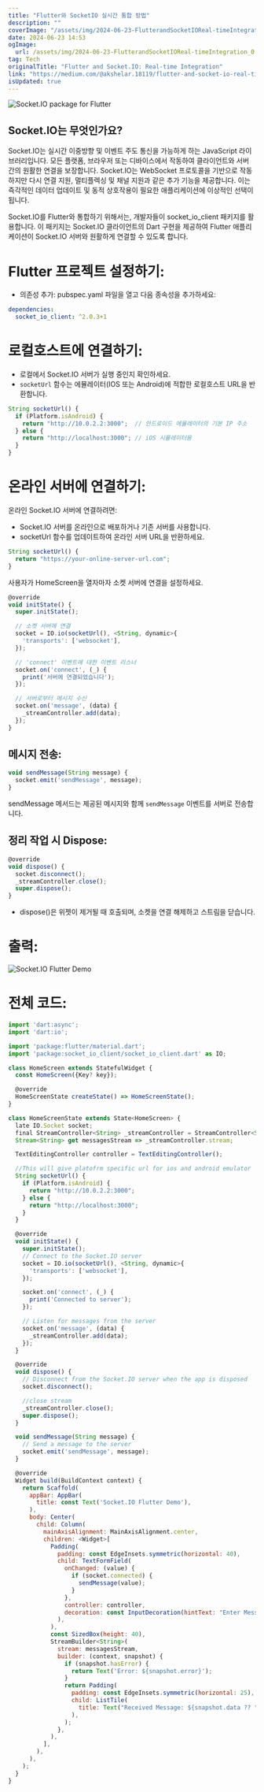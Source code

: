 ```yaml
---
title: "Flutter와 SocketIO 실시간 통합 방법"
description: ""
coverImage: "/assets/img/2024-06-23-FlutterandSocketIOReal-timeIntegration_0.png"
date: 2024-06-23 14:53
ogImage: 
  url: /assets/img/2024-06-23-FlutterandSocketIOReal-timeIntegration_0.png
tag: Tech
originalTitle: "Flutter and Socket.IO: Real-time Integration"
link: "https://medium.com/@akshelar.18119/flutter-and-socket-io-real-time-integration-9112d48c41a3"
isUpdated: true
---
```





![Socket.IO package for Flutter](/assets/img/2024-06-23-FlutterandSocketIOReal-timeIntegration_0.png)

## Socket.IO는 무엇인가요?

Socket.IO는 실시간 이중방향 및 이벤트 주도 통신을 가능하게 하는 JavaScript 라이브러리입니다. 모든 플랫폼, 브라우저 또는 디바이스에서 작동하여 클라이언트와 서버 간의 원활한 연결을 보장합니다. Socket.IO는 WebSocket 프로토콜을 기반으로 작동하지만 다시 연결 지원, 멀티플렉싱 및 채널 지원과 같은 추가 기능을 제공합니다. 이는 즉각적인 데이터 업데이트 및 동적 상호작용이 필요한 애플리케이션에 이상적인 선택이 됩니다.

<div class="content-ad"></div>

Socket.IO를 Flutter와 통합하기 위해서는, 개발자들이 socket_io_client 패키지를 활용합니다. 이 패키지는 Socket.IO 클라이언트의 Dart 구현을 제공하여 Flutter 애플리케이션이 Socket.IO 서버와 원활하게 연결할 수 있도록 합니다.

# Flutter 프로젝트 설정하기:

- 의존성 추가: pubspec.yaml 파일을 열고 다음 종속성을 추가하세요:

```yaml
dependencies:
  socket_io_client: ^2.0.3+1
```

<div class="content-ad"></div>

# 로컬호스트에 연결하기:

- 로컬에서 Socket.IO 서버가 실행 중인지 확인하세요.
- `socketUrl` 함수는 에뮬레이터(IOS 또는 Android)에 적합한 로컬호스트 URL을 반환합니다.

```js
String socketUrl() {
  if (Platform.isAndroid) {
    return "http://10.0.2.2:3000";  // 안드로이드 에뮬레이터의 기본 IP 주소
  } else {
    return "http://localhost:3000"; // iOS 시뮬레이터용
  }
}
```

# 온라인 서버에 연결하기:

<div class="content-ad"></div>

온라인 Socket.IO 서버에 연결하려면:

- Socket.IO 서버를 온라인으로 배포하거나 기존 서버를 사용합니다.
- socketUrl 함수를 업데이트하여 온라인 서버 URL을 반환하세요.

```js
String socketUrl() {
  return "https://your-online-server-url.com";
}
```

사용자가 HomeScreen을 열자마자 소켓 서버에 연결을 설정하세요.

<div class="content-ad"></div>

```js
@override
void initState() {
  super.initState();

  // 소켓 서버에 연결
  socket = IO.io(socketUrl(), <String, dynamic>{
    'transports': ['websocket'],
  });

  // 'connect' 이벤트에 대한 이벤트 리스너
  socket.on('connect', (_) {
    print('서버에 연결되었습니다');
  });

  // 서버로부터 메시지 수신
  socket.on('message', (data) {
    _streamController.add(data);
  });
}
```

## 메시지 전송:

```js
void sendMessage(String message) {
  socket.emit('sendMessage', message);
}
```

sendMessage 메서드는 제공된 메시지와 함께 `sendMessage` 이벤트를 서버로 전송합니다.

<div class="content-ad"></div>

## 정리 작업 시 Dispose:

```js
@override
void dispose() {
  socket.disconnect();
  _streamController.close();
  super.dispose();
}
```

- dispose()은 위젯이 제거될 때 호출되며, 소켓을 연결 해제하고 스트림을 닫습니다.

# 출력:

<div class="content-ad"></div>

![Socket.IO Flutter Demo](https://miro.medium.com/v2/resize:fit:1200/1*fdjqKbSJXfSqS_13uHvy9g.gif)

# 전체 코드:

```js
import 'dart:async';
import 'dart:io';

import 'package:flutter/material.dart';
import 'package:socket_io_client/socket_io_client.dart' as IO;

class HomeScreen extends StatefulWidget {
  const HomeScreen({Key? key});

  @override
  HomeScreenState createState() => HomeScreenState();
}

class HomeScreenState extends State<HomeScreen> {
  late IO.Socket socket;
  final StreamController<String> _streamController = StreamController<String>();
  Stream<String> get messagesStream => _streamController.stream;

  TextEditingController controller = TextEditingController();

  //This will give platofrm specific url for ios and android emulator
  String socketUrl() {
    if (Platform.isAndroid) {
      return "http://10.0.2.2:3000";
    } else {
      return "http://localhost:3000";
    }
  }

  @override
  void initState() {
    super.initState();
    // Connect to the Socket.IO server
    socket = IO.io(socketUrl(), <String, dynamic>{
      'transports': ['websocket'],
    });

    socket.on('connect', (_) {
      print('Connected to server');
    });

    // Listen for messages from the server
    socket.on('message', (data) {
      _streamController.add(data);
    });
  }

  @override
  void dispose() {
    // Disconnect from the Socket.IO server when the app is disposed
    socket.disconnect();

    //close stream
    _streamController.close();
    super.dispose();
  }

  void sendMessage(String message) {
    // Send a message to the server
    socket.emit('sendMessage', message);
  }

  @override
  Widget build(BuildContext context) {
    return Scaffold(
      appBar: AppBar(
        title: const Text('Socket.IO Flutter Demo'),
      ),
      body: Center(
        child: Column(
          mainAxisAlignment: MainAxisAlignment.center,
          children: <Widget>[
            Padding(
              padding: const EdgeInsets.symmetric(horizontal: 40),
              child: TextFormField(
                onChanged: (value) {
                  if (socket.connected) {
                    sendMessage(value);
                  }
                },
                controller: controller,
                decoration: const InputDecoration(hintText: "Enter Message"),
              ),
            ),
            const SizedBox(height: 40),
            StreamBuilder<String>(
              stream: messagesStream,
              builder: (context, snapshot) {
                if (snapshot.hasError) {
                  return Text('Error: ${snapshot.error}');
                }
                return Padding(
                  padding: const EdgeInsets.symmetric(horizontal: 25),
                  child: ListTile(
                    title: Text("Received Message: ${snapshot.data ?? ""}"),
                  ),
                );
              },
            ),
          ],
        ),
      ),
    );
  }
}
```
